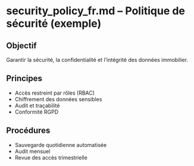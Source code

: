 # security_policy_fr.md – Politique de sécurité (exemple)

## Objectif
Garantir la sécurité, la confidentialité et l’intégrité des données immobilier.

## Principes
- Accès restreint par rôles (RBAC)
- Chiffrement des données sensibles
- Audit et traçabilité
- Conformité RGPD

## Procédures
- Sauvegarde quotidienne automatisée
- Audit mensuel
- Revue des accès trimestrielle
